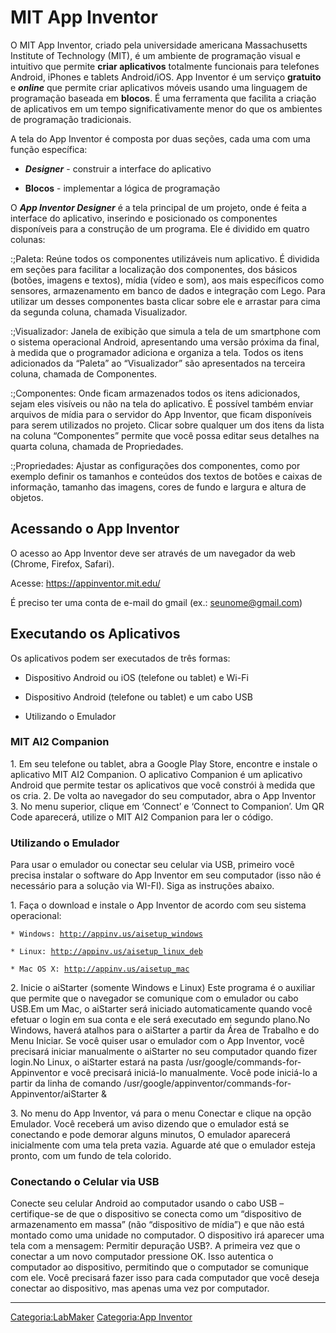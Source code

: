 # MIT App Inventor

O MIT App Inventor, criado pela universidade americana Massachusetts Institute of Technology (MIT), é um ambiente de programação visual e intuitivo que permite **criar aplicativos** totalmente funcionais para telefones Android, iPhones e tablets Android/iOS. App Inventor é um serviço **gratuito** e ***online*** que permite criar aplicativos móveis usando uma linguagem de programação baseada em **blocos**. É uma ferramenta que facilita a criação de aplicativos em um tempo significativamente menor do que os ambientes de programação tradicionais.

A tela do App Inventor é composta por duas seções, cada uma com uma função específica:

- ***Designer*** - construir a interface do aplicativo
- **Blocos** - implementar a lógica de programação

O ***App Inventor Designer*** é a tela principal de um projeto, onde é feita a interface do aplicativo, inserindo e posicionado os componentes disponíveis para a construção de um programa. Ele é dividido em quatro colunas:

:;Paleta: Reúne todos os componentes utilizáveis num aplicativo. É dividida em seções para facilitar a localização dos componentes, dos básicos (botões, imagens e textos), mídia (vídeo e som), aos mais específicos como sensores, armazenamento em banco de dados e integração com Lego. Para utilizar um desses componentes basta clicar sobre ele e arrastar para cima da segunda coluna, chamada Visualizador.

:;Visualizador: Janela de exibição que simula a tela de um smartphone com o sistema operacional Android, apresentando uma versão próxima da final, à medida que o programador adiciona e organiza a tela. Todos os itens adicionados da “Paleta” ao “Visualizador” são apresentados na terceira coluna, chamada de Componentes.

:;Componentes: Onde ficam armazenados todos os itens adicionados, sejam eles visíveis ou não na tela do aplicativo. É possível também enviar arquivos de mídia para o servidor do App Inventor, que ficam disponíveis para serem utilizados no projeto. Clicar sobre qualquer um dos itens da lista na coluna “Componentes” permite que você possa editar seus detalhes na quarta coluna, chamada de Propriedades.

:;Propriedades: Ajustar as configurações dos componentes, como por exemplo definir os tamanhos e conteúdos dos textos de botões e caixas de informação, tamanho das imagens, cores de fundo e largura e altura de objetos.

## Acessando o App Inventor

O acesso ao App Inventor deve ser através de um navegador da web (Chrome, Firefox, Safari).

Acesse: <https://appinventor.mit.edu/>

É preciso ter uma conta de e-mail do gmail (ex.: seunome@gmail.com)

## Executando os Aplicativos

Os aplicativos podem ser executados de três formas:

- Dispositivo Android ou iOS (telefone ou tablet) e Wi-Fi
- Dispositivo Android (telefone ou tablet) e um cabo USB
- Utilizando o Emulador

### MIT AI2 Companion

1\. Em seu telefone ou tablet, abra a Google Play Store, encontre e instale o aplicativo MIT AI2 Companion. O aplicativo Companion é um aplicativo Android que permite testar os aplicativos que você constrói à medida que os cria. 2. De volta ao navegador do seu computador, abra o App Inventor 3. No menu superior, clique em ‘Connect’ e ‘Connect to Companion’. Um QR Code aparecerá, utilize o MIT AI2 Companion para ler o código.

### Utilizando o Emulador

Para usar o emulador ou conectar seu celular via USB, primeiro você precisa instalar o software do App Inventor em seu computador (isso não é necessário para a solução via WI-FI). Siga as instruções abaixo.

1\. Faça o download e instale o App Inventor de acordo com seu sistema operacional:

`* Windows: `[`http://appinv.us/aisetup_windows`](http://appinv.us/aisetup_windows)  
`* Linux: `[`http://appinv.us/aisetup_linux_deb`](http://appinv.us/aisetup_linux_deb)  
`* Mac OS X: `[`http://appinv.us/aisetup_mac`](http://appinv.us/aisetup_mac)

2\. Inicie o aiStarter (somente Windows e Linux) Este programa é o auxiliar que permite que o navegador se comunique com o emulador ou cabo USB.Em um Mac, o aiStarter será iniciado automaticamente quando você efetuar o login em sua conta e ele será executado em segundo plano.No Windows, haverá atalhos para o aiStarter a partir da Área de Trabalho e do Menu Iniciar. Se você quiser usar o emulador com o App Inventor, você precisará iniciar manualmente o aiStarter no seu computador quando fizer login.No Linux, o aiStarter estará na pasta /usr/google/commands-for-Appinventor e você precisará iniciá-lo manualmente. Você pode iniciá-lo a partir da linha de comando /usr/google/appinventor/commands-for-Appinventor/aiStarter &

3\. No menu do App Inventor, vá para o menu Conectar e clique na opção Emulador. Você receberá um aviso dizendo que o emulador está se conectando e pode demorar alguns minutos, O emulador aparecerá inicialmente com uma tela preta vazia. Aguarde até que o emulador esteja pronto, com um fundo de tela colorido.

### Conectando o Celular via USB

Conecte seu celular Android ao computador usando o cabo USB – certifique-se de que o dispositivo se conecta como um “dispositivo de armazenamento em massa” (não “dispositivo de mídia”) e que não está montado como uma unidade no computador. O dispositivo irá aparecer uma tela com a mensagem: Permitir depuração USB?. A primeira vez que o conectar a um novo computador pressione OK. Isso autentica o computador ao dispositivo, permitindo que o computador se comunique com ele. Você precisará fazer isso para cada computador que você deseja conectar ao dispositivo, mas apenas uma vez por computador.

------------------------------------------------------------------------

<a href="Categoria:LabMaker" class="wikilink" title="Categoria:LabMaker">Categoria:LabMaker</a> <a href="Categoria:App_Inventor" class="wikilink" title="Categoria:App Inventor">Categoria:App Inventor</a>
